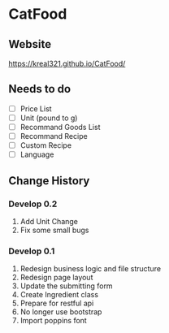 # CatFood

## Website
https://kreal321.github.io/CatFood/

## Needs to do
- [ ] Price List
- [ ] Unit (pound to g)
- [ ] Recommand Goods List
- [ ] Recommand Recipe
- [ ] Custom Recipe
- [ ] Language

## Change History

### Develop 0.2
1. Add Unit Change
2. Fix some small bugs

### Develop 0.1
1. Redesign business logic and file structure
2. Redesign page layout
3. Update the submitting form
4. Create Ingredient class
5. Prepare for restful api
6. No longer use bootstrap
7. Import poppins font
